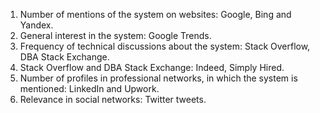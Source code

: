 1. Number of mentions of the system on websites: Google, Bing and Yandex.
2. General interest in the system: Google Trends.
3. Frequency of technical discussions about the system: Stack Overflow, DBA Stack Exchange.
4. Stack Overflow and DBA Stack Exchange: Indeed, Simply Hired.
5. Number of profiles in professional networks, in which the system is mentioned: LinkedIn and Upwork.
6. Relevance in social networks: Twitter tweets.
